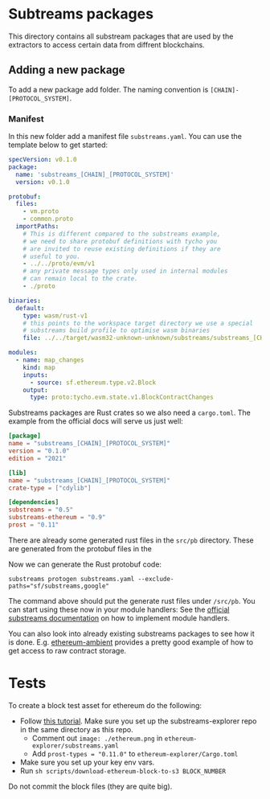 # Subtreams packages

This directory contains all substream packages that are used by the extractors to access certain data from diffrent
blockchains.

## Adding a new package

To add a new package add folder. The naming convention is `[CHAIN]-[PROTOCOL_SYSTEM]`. 

### Manifest
In this new folder add a manifest file `substreams.yaml`. You can use the template below to get started:

```yaml
specVersion: v0.1.0
package:
  name: 'substreams_[CHAIN]_[PROTOCOL_SYSTEM]'
  version: v0.1.0

protobuf:
  files:
    - vm.proto
    - common.proto
  importPaths:
    # This is different compared to the substreams example, 
    # we need to share protobuf definitions with tycho you 
    # are invited to reuse existing definitions if they are 
    # useful to you.
    - ../../proto/evm/v1
    # any private message types only used in internal modules 
    # can remain local to the crate.
    - ./proto

binaries:
  default:
    type: wasm/rust-v1
    # this points to the workspace target directory we use a special 
    # substreams build profile to optimise wasm binaries
    file: ../../target/wasm32-unknown-unknown/substreams/substreams_[CHAIN]_[PROTOCOL_SYSTEM].wasm

modules:
  - name: map_changes
    kind: map
    inputs:
      - source: sf.ethereum.type.v2.Block
    output:
      type: proto:tycho.evm.state.v1.BlockContractChanges
```

Substreams packages are Rust crates so we also need a `cargo.toml`.
The example from the official docs will serve us just well:

```toml
[package]
name = "substreams_[CHAIN]_[PROTOCOL_SYSTEM]"
version = "0.1.0"
edition = "2021"

[lib]
name = "substreams_[CHAIN]_[PROTOCOL_SYSTEM]"
crate-type = ["cdylib"]

[dependencies]
substreams = "0.5"
substreams-ethereum = "0.9"
prost = "0.11"

```

There are already some generated rust files in the `src/pb` directory. These are generated from the protobuf files in the 


Now we can generate the Rust protobuf code:

```
substreams protogen substreams.yaml --exclude-paths="sf/substreams,google"
```

The command above should put the generate rust files under `/src/pb`. You
can start using these now in your module handlers: See
the [official substreams documentation](https://thegraph.com/docs/en/substreams/getting-started/quickstart/#create-substreams-module-handlers)
on
how to implement module handlers.

You can also look into already existing substreams packages to see how it
is done. E.g. [ethereum-ambient](./ethereum-ambient/) provides a pretty good
example of how to get access to raw contract storage.

# Tests

To create a block test asset for ethereum do the following:

- Follow [this tutorial](https://substreams.streamingfast.io/tutorials/overview/map_block_meta_module). Make sure you
  set up the substreams-explorer repo in the same directory as this repo.
    - Comment out `image: ./ethereum.png` in `ethereum-explorer/substreams.yaml`
    - Add `prost-types = "0.11.0"` to `ethereum-explorer/Cargo.toml`
- Make sure you set up your key env vars.
- Run `sh scripts/download-ethereum-block-to-s3 BLOCK_NUMBER`

Do not commit the block files (they are quite big).